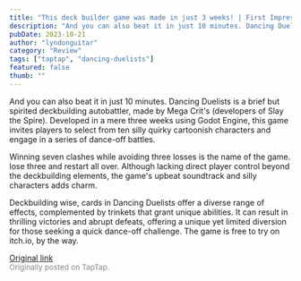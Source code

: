 ```yaml
---
title: "This deck builder game was made in just 3 weeks! | First Impressions - Dancing Duelists"
description: "And you can also beat it in just 10 minutes. Dancing Duelists is a brief but spirited deckbuilding autobattler, made by Mega Crit's (developers of Slay the Spire). Developed in a mere three weeks using Godot Engine, this game invites players to select from ten silly quirky cartoonish characters and engage in a series of dance-off battles."
pubDate: 2023-10-21
author: "lyndonguitar"
category: "Review"
tags: ["taptap", "dancing-duelists"]
featured: false
thumb: ""
---
```


And you can also beat it in just 10 minutes. Dancing Duelists is a brief but spirited deckbuilding autobattler, made by Mega Crit's (developers of Slay the Spire). Developed in a mere three weeks using Godot Engine, this game invites players to select from ten silly quirky cartoonish characters and engage in a series of dance-off battles.

Winning seven clashes while avoiding three losses is the name of the game. lose three and restart all over. Although lacking direct player control beyond the deckbuilding elements, the game's upbeat soundtrack and silly characters adds charm.

Deckbuilding wise, cards in Dancing Duelists offer a diverse range of effects, complemented by trinkets that grant unique abilities. It can result in thrilling victories and abrupt defeats, offering a unique yet limited diversion for those seeking a quick dance-off challenge. The game is free to try on itch.io, by the way.

[Original link](https://www.taptap.io/post/6460381)<br><span style="font-size: 0.95em; color: #888;">Originally posted on TapTap.</span>
